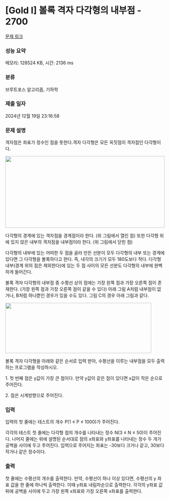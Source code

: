 # [Gold I] 볼록 격자 다각형의 내부점 - 2700 

[문제 링크](https://www.acmicpc.net/problem/2700) 

### 성능 요약

메모리: 128524 KB, 시간: 2136 ms

### 분류

브루트포스 알고리즘, 기하학

### 제출 일자

2024년 12월 19일 23:16:58

### 문제 설명

<p>격자점은 좌표가 정수인 점을 뜻한다.격자 다각형은 모든 꼭짓점이 격자점인 다각형이다.</p>

<p><img alt="" src="https://www.acmicpc.net/upload/images/p1p1.png" style="width: 502px; height: 225px;"></p>

<p>다각형의 경계에 있는 격자점을 경계점이라 한다. (위 그림에서 열린 점) 또한 다각형 위에 있지 않은 내부의 격자점을 내부점이라 한다. (위 그림에서 닫힌 점)</p>

<p>다각형의 내부에 있는 어떠한 두 점을 골라 만든 선분이 모두 다각형의 내부 또는 경계에 있다면 그 다각형을 볼록하다고 한다. 즉, 내각의 크기가 모두 180도보다 작다. 다각형 내부(경계 위의 점은 제외한다)에 있는 두 점 사이의 모든 선분도 다각형의 내부에 완벽하게 들어간다.</p>

<p>볼록 격자 다각형의 내부점 중 수평선 상의 점에는 가장 왼쪽 점과 가장 오른쪽 점이 존재한다. (가장 왼쪽 점과 가장 오른쪽 점이 같을 수 있다) 아래 그림 A처럼 내부점이 없거나, B처럼 하나뿐인 경우가 있을 수도 있다. 그림 C의 경우 아래 그림과 같다.</p>

<p><img alt="" src="https://www.acmicpc.net/upload/images/p2p2.png" style="width: 460px; height: 158px;"></p>

<p>볼록 격자 다각형을 아래와 같은 순서로 입력 받아, 수평선을 이루는 내부점을 모두 출력하는 프로그램을 작성하시오.</p>

<p>1. 첫 번째 점은 y값이 가장 큰 점이다. 만약 y값이 같은 점이 있다면 x값이 작은 순으로 주어진다.</p>

<p>2. 점은 시계방향으로 주어진다.</p>

### 입력 

 <p>입력의 첫 줄에는 테스트의 개수 P(1 ≤ P ≤ 1000)가 주어진다.</p>

<p>각각의 테스트 첫 줄에는 다각형 점의 개수를 나타내는 정수 N(3 ≤ N ≤ 50)이 주어진다. 나머지 줄에는 위에 설명된 순서대로 점의 x좌표와 y좌표를 나타내는 정수 두 개가 공백을 사이에 두고 주어진다. 입력으로 주어지는 좌표는 -30보다 크거나 같고, 30보다 작거나 같은 정수이다.</p>

### 출력 

 <p>첫 줄에는 수평선의 개수를 출력한다. 만약, 수평선이 하나 이상 있다면, 수평선의 y 좌표 값을 한 줄에 하나씩 출력한다. 이때 y좌표 내림차순으로 출력한다. 각각의 y좌표 값 뒤에 공백을 사이에 두고 가장 왼쪽 x좌표와 가장 오른쪽 x좌표를 출력한다.</p>

